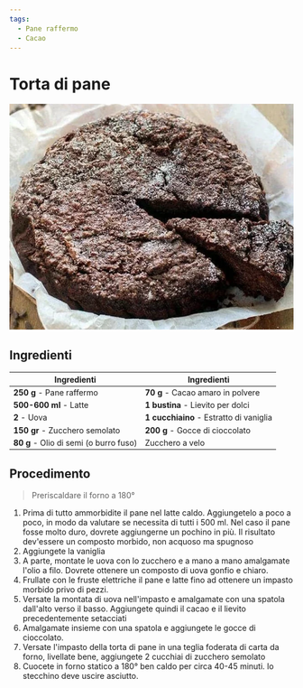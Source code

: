 ```yaml
---
tags:
  - Pane raffermo
  - Cacao
---
```

# Torta di pane

![](../img/Torta-di-pane.webp)

## Ingredienti

| Ingredienti                  | Ingredienti             |
| ---------------------------- | ----------------------- |
| **250 g** - Pane raffermo | **70 g** - Cacao amaro in polvere |
| **500-600 ml** - Latte | **1 bustina** - Lievito per dolci |
| **2** - Uova | **1 cucchiaino** - Estratto di vaniglia |
| **150 gr** - Zucchero semolato | **200 g** - Gocce di cioccolato |
| **80 g** - Olio di semi (o burro fuso) | Zucchero a velo |

## Procedimento

> Preriscaldare il forno a 180°

1. Prima di tutto ammorbidite il pane nel latte caldo. Aggiungetelo a poco a poco, in modo da valutare se necessita di tutti i 500 ml. Nel caso il pane fosse molto duro, dovrete aggiungerne un pochino in più. Il risultato dev'essere un composto morbido, non acquoso ma spugnoso
1. Aggiungete la vaniglia
1. A parte, montate le uova con lo zucchero e a mano a mano amalgamate l'olio a filo. Dovrete ottenere un composto di uova gonfio e chiaro.
1. Frullate con le fruste elettriche il pane e latte fino ad ottenere un impasto morbido privo di pezzi.
1. Versate la montata di uova nell'impasto e amalgamate con una spatola dall'alto verso il basso. Aggiungete quindi il cacao e il lievito precedentemente setacciati
1. Amalgamate insieme con una spatola e aggiungete le gocce di cioccolato.
1. Versate l'impasto della torta di pane in una teglia foderata di carta da forno, livellate bene, aggiungete 2 cucchiai di zucchero semolato
1. Cuocete in forno statico a 180° ben caldo per circa 40-45 minuti. lo stecchino deve uscire asciutto.

